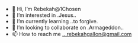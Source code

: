 - 👋 Hi, I’m Rebekah@1Chosen
- 👀 I’m interested in .Jesus..
- 🌱 I’m currently learning ..to forgive.
- 💞️ I’m looking to collaborate on .Armageddon..
- 📫 How to reach me ...rebekahgallon@gmail.com

<!---
1Chosen/1Chosen is a ✨ special ✨ name d u e to the reality of many are called and few are chosen.
repository because its `README.md` (this file) appears on your GitHub profile.
You can click the Preview link to take a look at your changes.
--->
